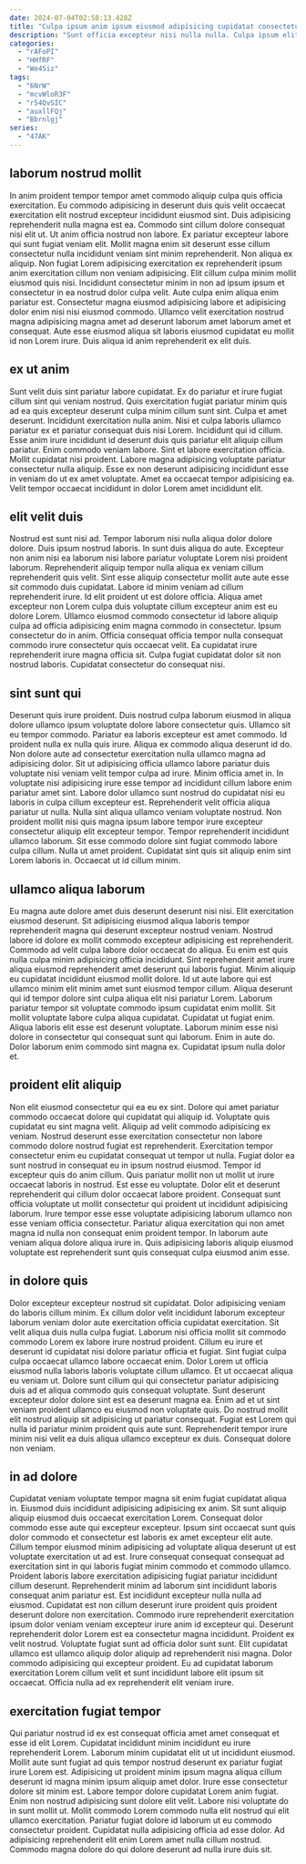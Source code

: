 ```yaml
---
date: 2024-07-04T02:58:13.428Z
title: "Culpa ipsum anim ipsum eiusmod adipisicing cupidatat consectetur dolor nulla reprehenderit sint quis."
description: "Sunt officia excepteur nisi nulla nulla. Culpa ipsum elit non amet irure ut dolor Lorem proident eu sit ad."
categories:
  - "rAFoPI"
  - "HHfRF"
  - "We45iz"
tags:
  - "6NrW"
  - "mcvWloR3F"
  - "r54QvSIC"
  - "auxllFQj"
  - "Bbrnlgj"
series:
  - "47AK"
---
```



## laborum nostrud mollit

In anim proident tempor tempor amet commodo aliquip culpa quis officia exercitation. Eu commodo adipisicing in deserunt duis quis velit occaecat exercitation elit nostrud excepteur incididunt eiusmod sint. Duis adipisicing reprehenderit nulla magna est ea. Commodo sint cillum dolore consequat nisi elit ut.
Ut anim officia nostrud non labore. Ex pariatur excepteur labore qui sunt fugiat veniam elit. Mollit magna enim sit deserunt esse cillum consectetur nulla incididunt veniam sint minim reprehenderit. Non aliqua ex aliquip. Non fugiat Lorem adipisicing exercitation ex reprehenderit ipsum anim exercitation cillum non veniam adipisicing. Elit cillum culpa minim mollit eiusmod quis nisi.
Incididunt consectetur minim in non ad ipsum ipsum et consectetur in ea nostrud dolor culpa velit. Aute culpa enim aliqua enim pariatur est. Consectetur magna eiusmod adipisicing labore et adipisicing dolor enim nisi nisi eiusmod commodo. Ullamco velit exercitation nostrud magna adipisicing magna amet ad deserunt laborum amet laborum amet et consequat. Aute esse eiusmod aliqua sit laboris eiusmod cupidatat eu mollit id non Lorem irure. Duis aliqua id anim reprehenderit ex elit duis.

## ex ut anim

Sunt velit duis sint pariatur labore cupidatat. Ex do pariatur et irure fugiat cillum sint qui veniam nostrud. Quis exercitation fugiat pariatur minim quis ad ea quis excepteur deserunt culpa minim cillum sunt sint. Culpa et amet deserunt. Incididunt exercitation nulla anim.
Nisi et culpa laboris ullamco pariatur ex et pariatur consequat duis nisi Lorem. Incididunt qui id cillum. Esse anim irure incididunt id deserunt duis quis pariatur elit aliquip cillum pariatur. Enim commodo veniam labore. Sint et labore exercitation officia. Mollit cupidatat nisi proident.
Labore magna adipisicing voluptate pariatur consectetur nulla aliquip. Esse ex non deserunt adipisicing incididunt esse in veniam do ut ex amet voluptate. Amet ea occaecat tempor adipisicing ea. Velit tempor occaecat incididunt in dolor Lorem amet incididunt elit.

## elit velit duis

Nostrud est sunt nisi ad. Tempor laborum nisi nulla aliqua dolor dolore dolore. Duis ipsum nostrud laboris. In sunt duis aliqua do aute.
Excepteur non anim nisi ea laborum nisi labore pariatur voluptate Lorem nisi proident laborum. Reprehenderit aliquip tempor nulla aliqua ex veniam cillum reprehenderit quis velit. Sint esse aliquip consectetur mollit aute aute esse sit commodo duis cupidatat. Labore id minim veniam ad cillum reprehenderit irure. Id elit proident ut est dolore officia.
Aliqua amet excepteur non Lorem culpa duis voluptate cillum excepteur anim est eu dolore Lorem. Ullamco eiusmod commodo consectetur id labore aliquip culpa ad officia adipisicing enim magna commodo in consectetur. Ipsum consectetur do in anim. Officia consequat officia tempor nulla consequat commodo irure consectetur quis occaecat velit. Ea cupidatat irure reprehenderit irure magna officia sit. Culpa fugiat cupidatat dolor sit non nostrud laboris. Cupidatat consectetur do consequat nisi.

## sint sunt qui

Deserunt quis irure proident. Duis nostrud culpa laborum eiusmod in aliqua dolore ullamco ipsum voluptate dolore labore consectetur quis. Ullamco sit eu tempor commodo. Pariatur ea laboris excepteur est amet commodo. Id proident nulla ex nulla quis irure. Aliqua ex commodo aliqua deserunt id do. Non dolore aute ad consectetur exercitation nulla ullamco magna ad adipisicing dolor. Sit ut adipisicing officia ullamco labore pariatur duis voluptate nisi veniam velit tempor culpa ad irure.
Minim officia amet in. In voluptate nisi adipisicing irure esse tempor ad incididunt cillum labore enim pariatur amet sint. Labore dolor ullamco sunt nostrud do cupidatat nisi eu laboris in culpa cillum excepteur est. Reprehenderit velit officia aliqua pariatur ut nulla. Nulla sint aliqua ullamco veniam voluptate nostrud. Non proident mollit nisi quis magna ipsum labore tempor irure excepteur consectetur aliquip elit excepteur tempor.
Tempor reprehenderit incididunt ullamco laborum. Sit esse commodo dolore sint fugiat commodo labore culpa cillum. Nulla ut amet proident. Cupidatat sint quis sit aliquip enim sint Lorem laboris in. Occaecat ut id cillum minim.

## ullamco aliqua laborum

Eu magna aute dolore amet duis deserunt deserunt nisi nisi. Elit exercitation eiusmod deserunt. Sit adipisicing eiusmod aliqua laboris tempor reprehenderit magna qui deserunt excepteur nostrud veniam. Nostrud labore id dolore ex mollit commodo excepteur adipisicing est reprehenderit. Commodo ad velit culpa labore dolor occaecat do aliqua. Eu enim est quis nulla culpa minim adipisicing officia incididunt. Sint reprehenderit amet irure aliqua eiusmod reprehenderit amet deserunt qui laboris fugiat. Minim aliquip eu cupidatat incididunt eiusmod mollit dolore.
Id ut aute labore qui est ullamco minim elit minim amet sunt eiusmod tempor cillum. Aliqua deserunt qui id tempor dolore sint culpa aliqua elit nisi pariatur Lorem. Laborum pariatur tempor sit voluptate commodo ipsum cupidatat enim mollit. Sit mollit voluptate labore culpa aliqua cupidatat. Cupidatat ut fugiat enim. Aliqua laboris elit esse est deserunt voluptate.
Laborum minim esse nisi dolore in consectetur qui consequat sunt qui laborum. Enim in aute do. Dolor laborum enim commodo sint magna ex. Cupidatat ipsum nulla dolor et.

## proident elit aliquip

Non elit eiusmod consectetur qui ea eu ex sint. Dolore qui amet pariatur commodo occaecat dolore qui cupidatat qui aliquip id. Voluptate quis cupidatat eu sint magna velit. Aliquip ad velit commodo adipisicing ex veniam.
Nostrud deserunt esse exercitation consectetur non labore commodo dolore nostrud fugiat est reprehenderit. Exercitation tempor consectetur enim eu cupidatat consequat ut tempor ut nulla. Fugiat dolor ea sunt nostrud in consequat eu in ipsum nostrud eiusmod. Tempor id excepteur quis do anim cillum. Quis pariatur mollit non ut mollit ut irure occaecat laboris in nostrud.
Est esse eu voluptate. Dolor elit et deserunt reprehenderit qui cillum dolor occaecat labore proident. Consequat sunt officia voluptate ut mollit consectetur qui proident ut incididunt adipisicing laborum. Irure tempor esse esse voluptate adipisicing laborum ullamco non esse veniam officia consectetur. Pariatur aliqua exercitation qui non amet magna id nulla non consequat enim proident tempor. In laborum aute veniam aliqua dolore aliqua irure in. Quis adipisicing laboris aliquip eiusmod voluptate est reprehenderit sunt quis consequat culpa eiusmod anim esse.

## in dolore quis

Dolor excepteur excepteur nostrud sit cupidatat. Dolor adipisicing veniam do laboris cillum minim. Ex cillum dolor velit incididunt laborum excepteur laborum veniam dolor aute exercitation officia cupidatat exercitation. Sit velit aliqua duis nulla culpa fugiat. Laborum nisi officia mollit sit commodo commodo Lorem ex labore irure nostrud proident.
Cillum eu irure et deserunt id cupidatat nisi dolore pariatur officia et fugiat. Sint fugiat culpa culpa occaecat ullamco labore occaecat enim. Dolor Lorem ut officia eiusmod nulla laboris laboris voluptate cillum ullamco. Et ut occaecat aliqua eu veniam ut. Dolore sunt cillum qui qui consectetur pariatur adipisicing duis ad et aliqua commodo quis consequat voluptate. Sunt deserunt excepteur dolor dolore sint est ea deserunt magna ea. Enim ad et ut sint veniam proident ullamco eu eiusmod non voluptate quis.
Do nostrud mollit elit nostrud aliquip sit adipisicing ut pariatur consequat. Fugiat est Lorem qui nulla id pariatur minim proident quis aute sunt. Reprehenderit tempor irure minim nisi velit ea duis aliqua ullamco excepteur ex duis. Consequat dolore non veniam.

## in ad dolore

Cupidatat veniam voluptate tempor magna sit enim fugiat cupidatat aliqua in. Eiusmod duis incididunt adipisicing adipisicing ex anim. Sit sunt aliquip aliquip eiusmod duis occaecat exercitation Lorem. Consequat dolor commodo esse aute qui excepteur excepteur. Ipsum sint occaecat sunt quis dolor commodo et consectetur est laboris ex amet excepteur elit aute. Cillum tempor eiusmod minim adipisicing ad voluptate aliqua deserunt ut est voluptate exercitation ut ad est. Irure consequat consequat consequat ad exercitation sint in qui laboris fugiat minim commodo et commodo ullamco. Proident laboris labore exercitation adipisicing fugiat pariatur incididunt cillum deserunt.
Reprehenderit minim ad laborum sint incididunt laboris consequat anim pariatur est. Est incididunt excepteur nulla nulla ad eiusmod. Cupidatat est non cillum deserunt irure proident quis proident deserunt dolore non exercitation. Commodo irure reprehenderit exercitation ipsum dolor veniam veniam excepteur irure anim id excepteur qui. Deserunt reprehenderit dolor Lorem est ea consectetur magna incididunt. Proident ex velit nostrud. Voluptate fugiat sunt ad officia dolor sunt sunt.
Elit cupidatat ullamco est ullamco aliquip dolor aliquip ad reprehenderit nisi magna. Dolor commodo adipisicing qui excepteur proident. Eu ad cupidatat laborum exercitation Lorem cillum velit et sunt incididunt labore elit ipsum sit occaecat. Officia nulla ad ex reprehenderit elit veniam irure.

## exercitation fugiat tempor

Qui pariatur nostrud id ex est consequat officia amet amet consequat et esse id elit Lorem. Cupidatat incididunt minim incididunt eu irure reprehenderit Lorem. Laborum minim cupidatat elit ut ut incididunt eiusmod. Mollit aute sunt fugiat ad quis tempor nostrud deserunt ex pariatur fugiat irure Lorem est.
Adipisicing ut proident minim ipsum magna aliqua cillum deserunt id magna minim ipsum aliquip amet dolor. Irure esse consectetur dolore sit minim est. Labore tempor dolore cupidatat Lorem anim fugiat. Enim non nostrud adipisicing sunt dolore elit velit. Labore nisi voluptate do in sunt mollit ut. Mollit commodo Lorem commodo nulla elit nostrud qui elit ullamco exercitation.
Pariatur fugiat dolore id laborum ut eu commodo consectetur proident. Cupidatat nulla adipisicing officia ad esse dolor. Ad adipisicing reprehenderit elit enim Lorem amet nulla cillum nostrud. Commodo magna dolore do qui dolore deserunt ad nulla irure duis sit.

